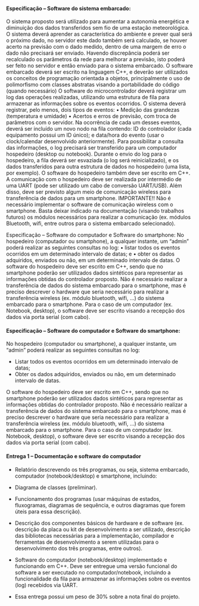 #### Especificação – Software do sistema embarcado:
O sistema proposto será utilizado para aumentar a autonomia energética e
diminuição dos dados transferidos sem fio de uma estação meteorológica.
O sistema deverá aprender as característica do ambiente e prever qual será o
próximo dado, no servidor este dado também será calculado, se houver acerto na
previsão com o dado medido, dentro de uma margem de erro o dado não
precisará ser enviado.
Havendo discrepância poderá ser recalculado os parâmetros da rede para
melhorar a previsão, isto poderá ser feito no servidor e então enviado para o
sistema embarcado.
O software embarcado deverá ser escrito na linguagem C++, e deverão ser
utilizados os conceitos de programação orientada a objetos, principalmente o uso
de polimorfismo com classes abstratas visando a portabilidade do código (quando
necessário)
O software do microcontrolador deverá registrar um log das operações
realizadas, utilizando uma estrutura de fila para armazenar as informações sobre
os eventos ocorridos. O sistema deverá registrar, pelo menos, dois tipos de
eventos:
• Medição das grandezas (temperatura e umidade)
• Acertos e erros de previsão, com troca de parâmetros com o servidor.
Na ocorrência de cada um desses eventos, deverá ser incluído um novo
nodo na fila contendo: ID do controlador (cada equipamento possui um ID único);
e data/hora do evento (usar o clock/calendar desenvolvido anteriormente).
Para possibilitar a consulta das informações, o log precisará ser transferido
para um computador hospedeiro (desktop ou notebook). Durante o envio do log
para o hospedeiro, a fila deverá ser esvaziada (o log será reinicializado), e os
dados transferidos para outra estrutura de dados no hospedeiro (uma lista, por
exemplo). O software do hospedeiro também deve ser escrito em C++.
A comunicação com o hospedeiro deve ser realizada por intermédio de uma
UART (pode ser utilizado um cabo de conversão UART/USB). Além disso, deve
ser previsto algum meio de comunicação wireless para transferência de dados
para um smartphone.
IMPORTANTE!! Não é necessário implementar o software de comunicação
wireless com o smartphone. Basta deixar indicado na documentação (visando
trabalhos futuros) os módulos necessários para realizar a comunicação (ex.
módulos Bluetooth, wifi, entre outros para o sistema embarcado selecionado).


Especificação – Software do computador e Software do
smartphone:
No hospedeiro (computador ou smartphone), a qualquer instante, um “admin”
poderá realizar as seguintes consultas no log:
• listar todos os eventos ocorridos em um determinado intervalo de datas; e
• obter os dados adquiridos, enviados ou não, em um determinado intervalo de
datas.
O software do hospedeiro deve ser escrito em C++, sendo que no
smartphone poderão ser utilizados dados sintéticos para representar as
informações obtidas do controlador proposto. Não é necessário realizar a
transferência de dados do sistema embarcado para o smartphone, mas é preciso
descrever o hardware que seria necessário para realizar a transferência wireless
(ex. módulo bluetooth, wifi, ...) do sistema embarcado para o smartphone.
Para o caso de um computador (ex. Notebook, desktop), o software deve ser
escrito visando a recepção dos dados via porta serial (com cabo).


#### Especificação – Software do computador e Software do smartphone:

No hospedeiro (computador ou smartphone), a qualquer instante, um “admin”
poderá realizar as seguintes consultas no log:
 - Listar todos os eventos ocorridos em um determinado intervalo de datas;
 - Obter os dados adquiridos, enviados ou não, em um determinado intervalo de datas.

O software do hospedeiro deve ser escrito em C++, sendo que no 
smartphone poderão ser utilizados dados sintéticos para representar as
informações obtidas do controlador proposto. Não é necessário realizar a
transferência de dados do sistema embarcado para o smartphone, mas é preciso
descrever o hardware que seria necessário para realizar a transferência wireless
(ex. módulo bluetooth, wifi, ...) do sistema embarcado para o smartphone.
Para o caso de um computador (ex. Notebook, desktop), o software deve ser
escrito visando a recepção dos dados via porta serial (com cabo).


#### Entrega 1 – Documentação e software do computador

- Relatório descrevendo os três programas, ou seja, sistema embarcado,
  computador (notebook/desktop) e smartphone, incluindo:
 
 - Diagrama de classes (preliminar).

 - Funcionamento dos programas (usar máquinas de estados, fluxogramas, diagramas
    de sequência, e outros diagramas que forem úteis para essa descrição).

 - Descrição dos componentes básicos de hardware e de software (ex. descrição da
   placa ou kit de desenvolvimento a ser utilizado, descrição das bibliotecas necessárias
   para a implementação, compilador e ferramentas de desenvolvimento a serem
   utilizadas para o desenvolvimento dos três programas, entre outros).

- Software do computador (notebook/desktop) implementado e funcionando
em C++. Deve ser entregue uma versão funcional do software a ser executado
no computador/notebook, incluindo a funcionalidade da fila para armazenar as
informações sobre os eventos (log) recebidos via UART.

-  Essa entrega possui um peso de 30% sobre a nota final do projeto.
